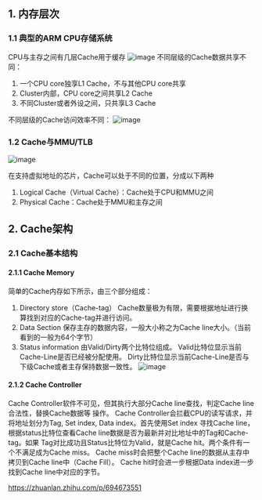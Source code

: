 ## 1. 内存层次
### 1.1	典型的ARM CPU存储系统
CPU与主存之间有几层Cache用于缓存
![image](https://github.com/user-attachments/assets/915dbaaa-607a-4606-8274-d80d77a82061)
不同层级的Cache数据共享不同：
1)	一个CPU core独享L1 Cache，不与其他CPU core共享
2)	Cluster内部，CPU core之间共享L2 Cache
3)	不同Cluster或者外设之间，只共享L3 Cache

不同层级的Cache访问效率不同：
![image](https://github.com/user-attachments/assets/d55cb2de-cc3b-45f1-8032-c0a19c93a8f6)

### 1.2	Cache与MMU/TLB
![image](https://github.com/user-attachments/assets/631b0dcd-f4f5-4f0b-b7ca-c95b5fd14423)

在支持虚拟地址的芯片，Cache可以处于不同的位置，分成以下两种
1)	Logical Cache（Virtual Cache）：Cache处于CPU和MMU之间
2)	Physical Cache：Cache处于MMU和主存之间

## 2. Cache架构
### 2.1	Cache基本结构
#### 2.1.1 Cache Memory
简单的Cache内存如下所示，由三个部分组成：
1)	Directory store（Cache-tag）
Cache数量极为有限，需要根据地址进行换算找到对应的Cache-tag并进行访问。
2)	Data Section
保存主存的数据内容，一般大小称之为Cache line大小。（当前看到的一般为64个字节）
3)	Status information
由Valid/Dirty两个比特位组成。
Valid比特位显示当前Cache-Line是否已经被分配使用。
Dirty比特位显示当前Cache-Line是否与下级Cache或者主存保持数据一致性。
![image](https://github.com/user-attachments/assets/2d37a4af-9ff9-4d13-bfbb-4747dacd30cd)

#### 2.1.2	Cache Controller
Cache Controller软件不可见，但其执行大部分Cache line查找，判定Cache line合法性，替换Cache数据等
操作。
Cache Controller会拦截CPU的读写请求，并将地址划分为Tag, Set index, Data index。首先使用Set index
寻找Cache line，根据status比特位查看Cache line数据是否为最新并对比地址中的Tag和Cache-tag。如果
Tag对比成功且Status比特位为Valid，就是Cache hit。两个条件有一个不满足成为Cache miss。
Cache miss时会把整个Cache line的数据从主存中拷贝到Cache line中（Cache Fill）。
Cache hit时会进一步根据Data index进一步找到Cache line中对应的字节。

https://zhuanlan.zhihu.com/p/694673551
